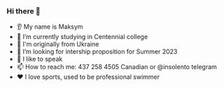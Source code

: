 ### Hi there 👋

* 👂 My name is Maksym
* 🔭 I’m currently studying in Centennial college
* 🌱 I'm originally from Ukraine
* 🤝 I’m looking for intership proposition for Summer 2023
* 💬 I like to speak 
* 📫 How to reach me: 437 258 4505 Canadian or @insolento telegram
* ❤️ I love sports, used to be professional swimmer
